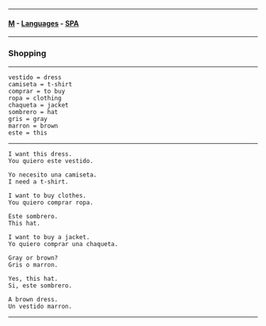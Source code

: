 
---

#### [M](https://github.com/ttltrk/TTT/blob/master/menu.md) - [Languages](https://github.com/ttltrk/TTT/blob/master/LAN/LAN.md) - [SPA](https://github.com/ttltrk/TTT/blob/master/LAN/SPA/SPA.md)

---

### Shopping

---

```
vestido = dress
camiseta = t-shirt
comprar = to buy
ropa = clothing
chaqueta = jacket
sombrero = hat
gris = gray
marron = brown
este = this 
```

---

```
I want this dress.
You quiero este vestido.

Yo necesito una camiseta.
I need a t-shirt.

I want to buy clothes.
You quiero comprar ropa.

Este sombrero.
This hat.

I want to buy a jacket.
Yo quiero comprar una chaqueta.

Gray or brown?
Gris o marron.

Yes, this hat.
Si, este sombrero.

A brown dress.
Un vestido marron.
```

---

